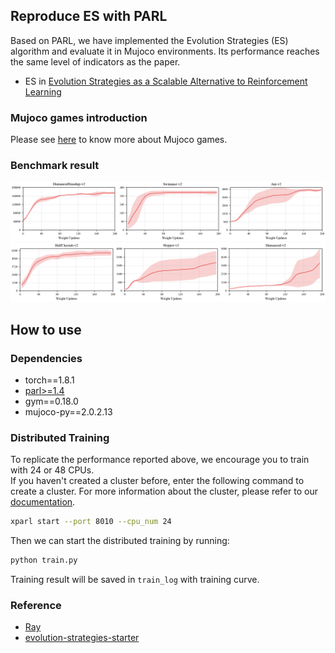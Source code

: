 ## Reproduce ES with PARL
Based on PARL, we have implemented the Evolution Strategies (ES) algorithm and evaluate it in Mujoco environments. Its performance reaches the same level of indicators as the paper.

+ ES in
[Evolution Strategies as a Scalable Alternative to Reinforcement Learning](https://arxiv.org/abs/1703.03864)

### Mujoco games introduction
Please see [here](https://github.com/openai/mujoco-py) to know more about Mujoco games.

### Benchmark result

<p align="left">
<img src="./result/result_es0.png" alt="result" width="750"/>
<img src="./result/result_es1.png" alt="result" width="750"/>
</p>

## How to use
### Dependencies
+ torch==1.8.1
+ [parl>=1.4](https://github.com/PaddlePaddle/PARL)
+ gym==0.18.0
+ mujoco-py==2.0.2.13


### Distributed Training

To replicate the performance reported above, we encourage you to train with 24 or 48 CPUs.  
If you haven't created a cluster before, enter the following command to create a cluster. For more information about the cluster, please refer to our [documentation](https://parl.readthedocs.io/en/latest/parallel_training/setup.html).

```bash
xparl start --port 8010 --cpu_num 24
```

Then we can start the distributed training by running:


```bash
python train.py
```

Training result will be saved in `train_log` with training curve.

### Reference
+ [Ray](https://github.com/ray-project/ray)
+ [evolution-strategies-starter](https://github.com/openai/evolution-strategies-starter)
